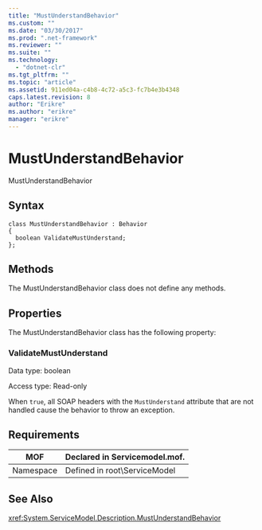 ```yaml
---
title: "MustUnderstandBehavior"
ms.custom: ""
ms.date: "03/30/2017"
ms.prod: ".net-framework"
ms.reviewer: ""
ms.suite: ""
ms.technology: 
  - "dotnet-clr"
ms.tgt_pltfrm: ""
ms.topic: "article"
ms.assetid: 911ed04a-c4b8-4c72-a5c3-fc7b4e3b4348
caps.latest.revision: 8
author: "Erikre"
ms.author: "erikre"
manager: "erikre"
---
```

# MustUnderstandBehavior
MustUnderstandBehavior  
  
## Syntax  
  
```  
class MustUnderstandBehavior : Behavior  
{  
  boolean ValidateMustUnderstand;  
};  
```  
  
## Methods  
 The MustUnderstandBehavior class does not define any methods.  
  
## Properties  
 The MustUnderstandBehavior class has the following property:  
  
### ValidateMustUnderstand  
 Data type: boolean  
  
 Access type: Read-only  
  
 When `true`, all SOAP headers with the `MustUnderstand` attribute that are not handled cause the behavior to throw an exception.  
  
## Requirements  
  
|MOF|Declared in Servicemodel.mof.|  
|---------|-----------------------------------|  
|Namespace|Defined in root\ServiceModel|  
  
## See Also  
 <xref:System.ServiceModel.Description.MustUnderstandBehavior>
